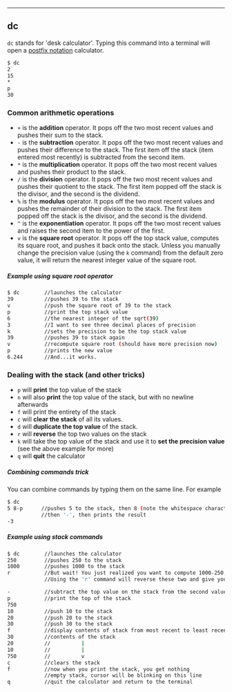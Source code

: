 
---
 dc
----

`dc` stands for 'desk calculator'. Typing this command into a terminal will open a [postfix notation](https://en.wikipedia.org/wiki/Reverse_Polish_notation) calculator.

~~~ bash
$ dc
2
15
*
p
30
~~~

<!--more-->


### Common arithmetic operations
-  `+` is the **addition** operator. It pops off the two most recent values and pushes their sum to the stack.
-  `-` is the **subtraction** operator. It pops off the two most recent values and pushes their difference to the stack. The first item off the stack (item entered most recently) is subtracted from the second item.
-  `*` is the **multiplication** operator. It pops off the two most recent values and pushes their product to the stack.
-  `/` is the **division** operator. It pops off the two most recent values and pushes their quotient to the stack. The first item popped off the stack is the divisor, and the second is the dividend.
-  `%` is the **modulus** operator. It pops off the two most recent values and pushes the remainder of their division to the stack. The first item popped off the stack is the divisor, and the second is the dividend.
-  `^` is the **exponentiation** operator. It pops off the two most recent values and raises the second item to the power of the first. 
-  `v` is the **square root** operator. It pops off the top stack value, computes its square root, and pushes it back onto the stack. Unless you manually change the precision value (using the `k` command) from the default zero value, it will return the nearest integer value of the square root.


##### Example using square root operator
~~~~ bash
$ dc        //launches the calculator
39          //pushes 39 to the stack
v           //push the square root of 39 to the stack
p           //print the top stack value
6           //the nearest integer of the sqrt(39)
3           //I want to see three decimal places of precision
k           //sets the precision to be the top stack value 
39          //pushes 39 to stack again
v           //recompute square root (should have more precision now)
p           //prints the new value
6.244       //And...it works.
~~~~

### Dealing with the stack (and other tricks)

- `p` will **print** the top value of the stack
- `n` will also **print** the top value of the stack, but with no newline afterwards
- `f` will print the entirety of the stack
- `c` will **clear the stack** of all its values. 
- `d` will **duplicate the top value** of the stack.
- `r` will **reverse** the top two values on the stack
- `k` will take the top value of the stack and use it to **set the precision value** (see the above example for more)
- `q` will **quit** the calculator

##### Combining commands trick

 You can combine commands by typing them on the same line. For example
 
 ~~~~ bash
 $ dc       
 5 8-p      //pushes 5 to the stack, then 8 (note the whitespace character!), 
            //then '-', then prints the result
 -3
 ~~~~

##### Example using stack commands
~~~~ bash
$ dc        //launches the calculator
250         //pushes 250 to the stack
1000        //pushes 1000 to the stack  
r           //But wait! You just realized you want to compute 1000-250, not 250-1000. 
            //Using the 'r' command will reverse these two and give you the positive value 

-           //subtract the top value on the stack from the second value
p           //print the top of the stack
750         
10          //push 10 to the stack
20          //push 20 to the stack
30          //push 30 to the stack
f           //display contents of stack from most recent to least recent
30          //contents of the stack
20          //          |
10          //          |
750         //          v
c           //clears the stack
f           //now when you print the stack, you get nothing
            //empty stack, cursor will be blinking on this line
q           //quit the calculator and return to the terminal
~~~~

